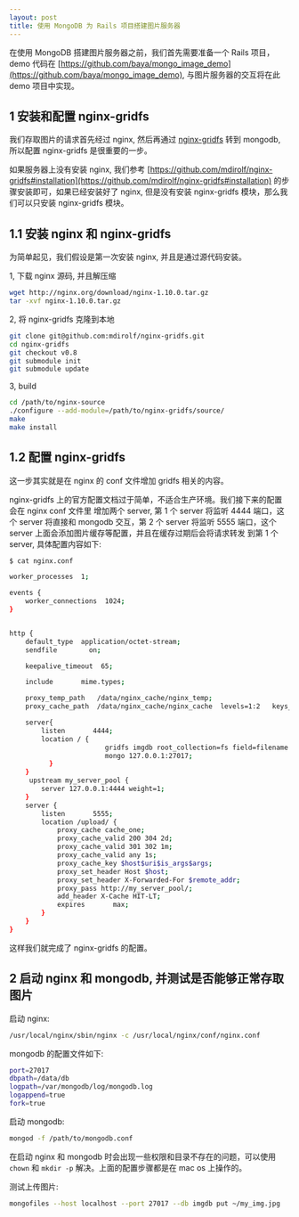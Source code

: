 ```yaml
---
layout: post
title: 使用 MongoDB 为 Rails 项目搭建图片服务器
---
```


  在使用 MongoDB 搭建图片服务器之前，我们首先需要准备一个 Rails 项目，demo 代码在 [https://github.com/baya/mongo_image_demo](https://github.com/baya/mongo_image_demo), 与图片服务器的交互将在此 demo 项目中实现。


## 1 安装和配置 nginx-gridfs

我们存取图片的请求首先经过 nginx, 然后再通过 [nginx-gridfs](https://github.com/mdirolf/nginx-gridfs) 转到 mongodb, 所以配置 nginx-gridfs 是很重要的一步。

如果服务器上没有安装 nginx, 我们参考 [https://github.com/mdirolf/nginx-gridfs#installation](https://github.com/mdirolf/nginx-gridfs#installation) 的步骤安装即可，如果已经安装好了 nginx, 但是没有安装 nginx-gridfs 模块，那么我们可以只安装 nginx-gridfs 模块。


## 1.1 安装 nginx 和 nginx-gridfs

为简单起见，我们假设是第一次安装 nginx, 并且是通过源代码安装。

1, 下载 nginx 源码, 并且解压缩

~~~bash
wget http://nginx.org/download/nginx-1.10.0.tar.gz
tar -xvf nginx-1.10.0.tar.gz
~~~

2, 将 nginx-gridfs 克隆到本地

~~~bash
git clone git@github.com:mdirolf/nginx-gridfs.git
cd nginx-gridfs
git checkout v0.8
git submodule init
git submodule update
~~~

3, build

~~~bash
cd /path/to/nginx-source
./configure --add-module=/path/to/nginx-gridfs/source/
make
make install
~~~

## 1.2 配置 nginx-gridfs

这一步其实就是在 nginx 的 conf 文件增加 gridfs 相关的内容。

nginx-gridfs 上的官方配置文档过于简单，不适合生产环境。我们接下来的配置会在 nginx conf 文件里
增加两个 server, 第 1 个 server 将监听 4444 端口，这个 server 将直接和 mongodb 交互，第 2
个 server 将监听 5555 端口，这个 server 上面会添加图片缓存等配置，并且在缓存过期后会将请求转发
到第 1 个 server, 具体配置内容如下:

~~~bash
$ cat nginx.conf

worker_processes  1;

events {
    worker_connections  1024;
}


http {
    default_type  application/octet-stream;
    sendfile        on;

    keepalive_timeout  65;

    include       mime.types;

    proxy_temp_path   /data/nginx_cache/nginx_temp;
    proxy_cache_path  /data/nginx_cache/nginx_cache  levels=1:2   keys_zone=cache_one:4000m inactive=2d max_size=10g;

    server{
        listen       4444;
        location / {
                        gridfs imgdb root_collection=fs field=filename type=string;
                        mongo 127.0.0.1:27017;
          }
    }
     upstream my_server_pool {
        server 127.0.0.1:4444 weight=1;
    }
    server {
        listen       5555;
        location /upload/ {
            proxy_cache cache_one;
            proxy_cache_valid 200 304 2d;
            proxy_cache_valid 301 302 1m;
            proxy_cache_valid any 1s;
            proxy_cache_key $host$uri$is_args$args;
            proxy_set_header Host $host;
            proxy_set_header X-Forwarded-For $remote_addr;
            proxy_pass http://my_server_pool/;
            add_header X-Cache HIT-LT;
            expires       max;
        }
    }
}

~~~

这样我们就完成了 nginx-gridfs 的配置。

## 2 启动 nginx 和 mongodb, 并测试是否能够正常存取图片


启动 nginx:

~~~bash
/usr/local/nginx/sbin/nginx -c /usr/local/nginx/conf/nginx.conf
~~~


mongodb 的配置文件如下:

~~~bash
port=27017
dbpath=/data/db
logpath=/var/mongodb/log/mongodb.log
logappend=true
fork=true
~~~

启动 mongodb:

~~~bash
mongod -f /path/to/mongodb.conf
~~~

在启动 nginx 和 mongodb 时会出现一些权限和目录不存在的问题，可以使用 `chown` 和 `mkdir -p` 解决。上面的配置步骤都是在 mac os 上操作的。

测试上传图片:

~~~bash
mongofiles --host localhost --port 27017 --db imgdb put ~/my_img.jpg
~~~

